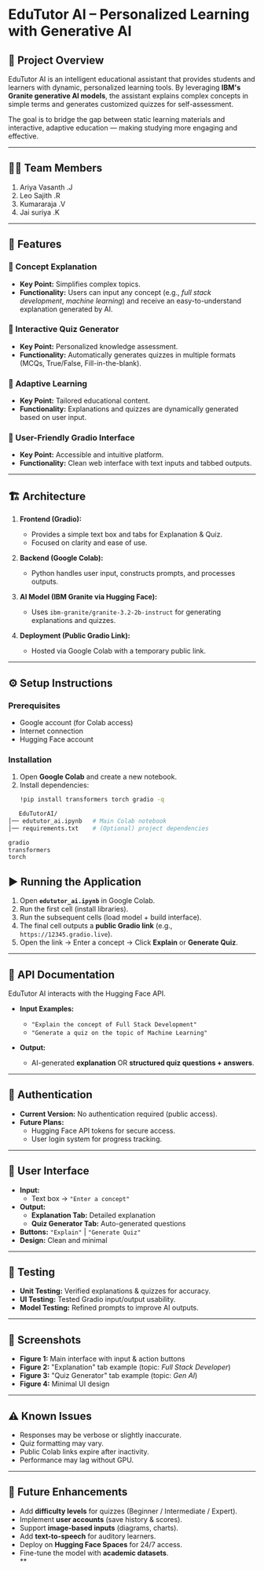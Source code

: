 # EduTutor AI – Personalized Learning with Generative AI

## 📌 Project Overview
EduTutor AI is an intelligent educational assistant that provides students and learners with dynamic, personalized learning tools. By leveraging **IBM's Granite generative AI models**, the assistant explains complex concepts in simple terms and generates customized quizzes for self-assessment.  

The goal is to bridge the gap between static learning materials and interactive, adaptive education — making studying more engaging and effective.

---

## 👨‍💻 Team Members
1. Ariya Vasanth .J  
2. Leo Sajith .R  
3. Kumararaja .V  
4. Jai suriya .K  

---

## 🚀 Features
### 🔹 Concept Explanation
- **Key Point:** Simplifies complex topics.  
- **Functionality:** Users can input any concept (e.g., *full stack development*, *machine learning*) and receive an easy-to-understand explanation generated by AI.  

### 🔹 Interactive Quiz Generator
- **Key Point:** Personalized knowledge assessment.  
- **Functionality:** Automatically generates quizzes in multiple formats (MCQs, True/False, Fill-in-the-blank).  

### 🔹 Adaptive Learning
- **Key Point:** Tailored educational content.  
- **Functionality:** Explanations and quizzes are dynamically generated based on user input.  

### 🔹 User-Friendly Gradio Interface
- **Key Point:** Accessible and intuitive platform.  
- **Functionality:** Clean web interface with text inputs and tabbed outputs.  

---

## 🏗️ Architecture
1. **Frontend (Gradio):**  
   - Provides a simple text box and tabs for Explanation & Quiz.  
   - Focused on clarity and ease of use.  

2. **Backend (Google Colab):**  
   - Python handles user input, constructs prompts, and processes outputs.  

3. **AI Model (IBM Granite via Hugging Face):**  
   - Uses `ibm-granite/granite-3.2-2b-instruct` for generating explanations and quizzes.  

4. **Deployment (Public Gradio Link):**  
   - Hosted via Google Colab with a temporary public link.  

---

## ⚙️ Setup Instructions
### Prerequisites
- Google account (for Colab access)  
- Internet connection  
- Hugging Face account  

### Installation
1. Open **Google Colab** and create a new notebook.  
2. Install dependencies:
   ```bash
   !pip install transformers torch gradio -q
   ```

```bash
   EduTutorAI/
│── edututor_ai.ipynb   # Main Colab notebook
│── requirements.txt    # (Optional) project dependencies
```
```bash
gradio
transformers
torch
 ```

## ▶️ Running the Application
1. Open **`edututor_ai.ipynb`** in Google Colab.  
2. Run the first cell (install libraries).  
3. Run the subsequent cells (load model + build interface).  
4. The final cell outputs a **public Gradio link** (e.g., `https://12345.gradio.live`).  
5. Open the link → Enter a concept → Click **Explain** or **Generate Quiz**.  

---

## 📡 API Documentation
EduTutor AI interacts with the Hugging Face API.  

- **Input Examples:**  
  - `"Explain the concept of Full Stack Development"`  
  - `"Generate a quiz on the topic of Machine Learning"`  

- **Output:**  
  - AI-generated **explanation** OR **structured quiz questions + answers**.  

---

## 🔐 Authentication
- **Current Version:** No authentication required (public access).  
- **Future Plans:**  
  - Hugging Face API tokens for secure access.  
  - User login system for progress tracking.  

---

## 🎨 User Interface
- **Input:**  
  - Text box → `"Enter a concept"`  
- **Output:**  
  - **Explanation Tab:** Detailed explanation  
  - **Quiz Generator Tab:** Auto-generated questions  
- **Buttons:** `"Explain"` | `"Generate Quiz"`  
- **Design:** Clean and minimal  

---

## 🧪 Testing
- **Unit Testing:** Verified explanations & quizzes for accuracy.  
- **UI Testing:** Tested Gradio input/output usability.  
- **Model Testing:** Refined prompts to improve AI outputs.  

---

## 📸 Screenshots
- **Figure 1:** Main interface with input & action buttons  
- **Figure 2:** "Explanation" tab example (topic: *Full Stack Developer*)  
- **Figure 3:** "Quiz Generator" tab example (topic: *Gen AI*)  
- **Figure 4:** Minimal UI design  

---

## ⚠️ Known Issues
- Responses may be verbose or slightly inaccurate.  
- Quiz formatting may vary.  
- Public Colab links expire after inactivity.  
- Performance may lag without GPU.  

---

## 🔮 Future Enhancements
- Add **difficulty levels** for quizzes (Beginner / Intermediate / Expert).  
- Implement **user accounts** (save history & scores).  
- Support **image-based inputs** (diagrams, charts).  
- Add **text-to-speech** for auditory learners.  
- Deploy on **Hugging Face Spaces** for 24/7 access.  
- Fine-tune the model with **academic datasets**.  
**

